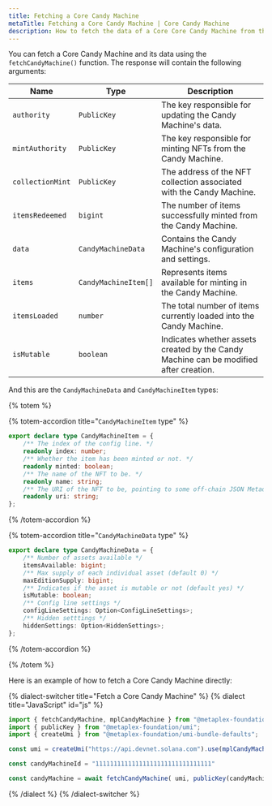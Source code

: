 ```yaml
---
title: Fetching a Core Candy Machine
metaTitle: Fetching a Core Candy Machine | Core Candy Machine
description: How to fetch the data of a Core Core Candy Machine from the Solana blockchain.
---
```


You can fetch a Core Candy Machine and its data using the `fetchCandyMachine()` function. The response will contain the following arguments:

| **Name**          | **Type**                  | **Description**                                                                                |
|-------------------|---------------------------|------------------------------------------------------------------------------------------------|
| `authority`       | `PublicKey`               | The key responsible for updating the Candy Machine's data.                                     |
| `mintAuthority`   | `PublicKey`               | The key responsible for minting NFTs from the Candy Machine.                                   |
| `collectionMint`  | `PublicKey`               | The address of the NFT collection associated with the Candy Machine.                           |
| `itemsRedeemed`   | `bigint`                  | The number of items successfully minted from the Candy Machine.                                |
| `data`            | `CandyMachineData`        | Contains the Candy Machine's configuration and settings.                                       |
| `items`           | `CandyMachineItem[]`      | Represents items available for minting in the Candy Machine.                                   |
| `itemsLoaded`     | `number`                  | The total number of items currently loaded into the Candy Machine.                             |
| `isMutable`       | `boolean`                 | Indicates whether assets created by the Candy Machine can be modified after creation.          |

And this are the `CandyMachineData` and `CandyMachineItem` types:

{% totem %}

{% totem-accordion title="`CandyMachineItem` type" %}

```ts
export declare type CandyMachineItem = {
    /** The index of the config line. */
    readonly index: number;
    /** Whether the item has been minted or not. */
    readonly minted: boolean;
    /** The name of the NFT to be. */
    readonly name: string;
    /** The URI of the NFT to be, pointing to some off-chain JSON Metadata. */
    readonly uri: string;
};
```

{% /totem-accordion %}

{% totem-accordion title="`CandyMachineData` type" %}

```ts
export declare type CandyMachineData = {
    /** Number of assets available */
    itemsAvailable: bigint;
    /** Max supply of each individual asset (default 0) */
    maxEditionSupply: bigint;
    /** Indicates if the asset is mutable or not (default yes) */
    isMutable: boolean;
    /** Config line settings */
    configLineSettings: Option<ConfigLineSettings>;
    /** Hidden setttings */
    hiddenSettings: Option<HiddenSettings>;
};
```

{% /totem-accordion %}

{% /totem %}

Here is an example of how to fetch a Core Candy Machine directly:

{% dialect-switcher title="Fetch a Core Candy Machine" %}
{% dialect title="JavaScript" id="js" %}

```ts
import { fetchCandyMachine, mplCandyMachine } from "@metaplex-foundation/mpl-core-candy-machine";
import { publicKey } from "@metaplex-foundation/umi";
import { createUmi } from "@metaplex-foundation/umi-bundle-defaults";

const umi = createUmi("https://api.devnet.solana.com").use(mplCandyMachine())

const candyMachineId = "11111111111111111111111111111111"

const candyMachine = await fetchCandyMachine( umi, publicKey(candyMachineId));
```

{% /dialect %}
{% /dialect-switcher %}
